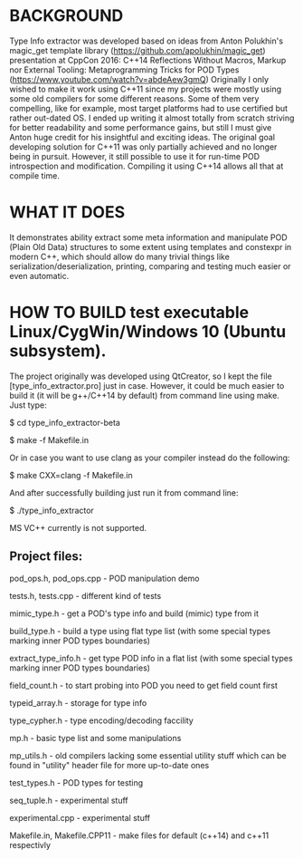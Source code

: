 BACKGROUND
==========
Type Info extractor was developed based on ideas from Anton Polukhin's
magic_get template library (https://github.com/apolukhin/magic_get) presentation at CppCon 2016:
C++14 Reflections Without Macros, Markup nor External Tooling: Metaprogramming Tricks for POD Types
(https://www.youtube.com/watch?v=abdeAew3gmQ)
Originally I only wished to make it work using C++11 since my projects
were mostly using some old compilers for some different reasons.
Some of them very compelling, like for example, most target platforms had to use
certified but rather out-dated OS.
I ended up writing it almost totally from scratch striving for better readability
and some performance gains, but still I must give Anton huge credit for his
insightful and exciting ideas.
The original goal developing solution for C++11 was only partially achieved and
no longer being in pursuit. However, it still possible to use it for run-time POD
introspection and modification. Compiling it using C++14 allows all that at compile time.

WHAT IT DOES
============
It demonstrates ability extract some meta information and manipulate POD (Plain Old Data) structures
to some extent using templates and constexpr in modern C++, which should allow do many
trivial things like serialization/deserialization, printing, comparing and testing
much easier or even automatic.

HOW TO BUILD test executable Linux/CygWin/Windows 10 (Ubuntu subsystem).
========================================================================
The project originally was developed using QtCreator, so I kept the file
[type_info_extractor.pro] just in case. However, it could be much easier
to build it (it will be g++/C++14 by default) from command line using make.
Just type:

$ cd type_info_extractor-beta

$ make -f Makefile.in

Or in case you want to use clang as your compiler instead do the following:

$ make CXX=clang -f Makefile.in

And after successfully building just run it from command line:

$ ./type_info_extractor

MS VC++ currently is not supported.

Project files:
--------------------------
pod_ops.h, pod_ops.cpp - POD manipulation demo

tests.h, tests.cpp - different kind of tests

mimic_type.h - get a POD's type info and build (mimic) type from it

build_type.h - build a type using flat type list (with some special types marking inner POD types boundaries)

extract_type_info.h - get type POD info in a flat list (with some special types marking inner POD types boundaries)

field_count.h - to start probing into POD you need to get field count first

typeid_array.h - storage for type info

type_cypher.h - type encoding/decoding faccility

mp.h - basic type list and some manipulations

mp_utils.h - old compilers lacking some essential utility stuff
which can be found in "utility" header file for more up-to-date ones

test_types.h - POD types for testing

seq_tuple.h - experimental stuff

experimental.cpp - experimental stuff

Makefile.in, Makefile.CPP11 - make files for default (c++14) and c++11 respectivly

